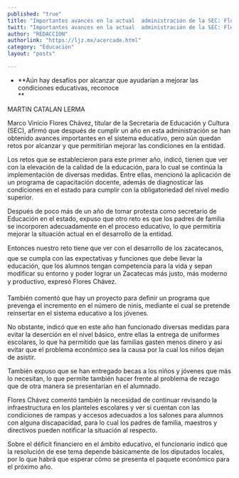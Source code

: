```yaml
---
published: "true"
title: "Importantes avances en la actual  administración de la SEC: Flores"
twitt: "Importantes avances en la actual  administración de la SEC: Flores"
author: "REDACCION"
authorlink: "https://ljz.mx/acercade.html"
category: "Educación"
layout: "posts"

---
```


*   **Aún hay desafíos por alcanzar que ayudarían a mejorar las condiciones educativas, reconoce  
    **


  MARTIN CATALAN LERMA



  Marco Vinicio Flores Chávez, titular de la Secretaría de Educación y Cultura (SEC), afirmó que después de cumplir un año en esta administración se han obtenido avances importantes en el sistema educativo, pero aún quedan retos por alcanzar y que permitirían mejorar las condiciones en la entidad.



  Los retos que se establecieron para este primer año, indicó, tienen que ver con la elevación de la calidad de la educación, para lo cual se continúa la implementación de diversas medidas. Entre ellas, mencionó la aplicación de un programa de capacitación docente, además de diagnosticar las condiciones en el estado para cumplir con la obligatoriedad del nivel medio superior.



  Después de poco más de un año de tomar protesta como secretario de Educación en el estado, expuso que otro reto es que los padres de familia se incorporen adecuadamente en el proceso educativo, lo que permitiría mejorar la situación actual en el desarrollo de la entidad.



  Entonces nuestro reto tiene que ver con el desarrollo de los zacatecanos, que se cumpla con las expectativas y funciones que debe llevar la educación, que los alumnos tengan competencia para la vida y sepan modificar su entorno y poder lograr un Zacatecas más justo, más moderno y productivo, expresó Flores Chávez.



  También comentó que hay un proyecto para definir un programa que prevenga el incremento en el número de ninis, mediante el cual se pretende reinsertar en el sistema educativo a los jóvenes.



  No obstante, indicó que en este año han funcionado diversas medidas para evitar la deserción en el nivel básico, entre ellas la entrega de uniformes escolares, lo que ha permitido que las familias gasten menos dinero y así evitar que el problema económico sea la causa por la cual los niños dejan de asistir.



  También expuso que se han entregado becas a los niños y jóvenes que más lo necesitan, lo que permite también hacer frente al problema de rezago que de otra manera se presentarían en el alumnado.



  Flores Chávez comentó también la necesidad de continuar revisando la infraestructura en los planteles escolares y ver si cuentan con las condiciones de rampas y accesos adecuados a los salones para alumnos con alguna discapacidad, para lo cual los padres de familia, maestros y directivos pueden notificar la situación al respecto.



  Sobre el déficit financiero en el ámbito educativo, el funcionario indicó que la resolución de ese tema depende básicamente de los diputados locales, por lo que habrá que esperar cómo se presenta el paquete económico para el próximo año.

